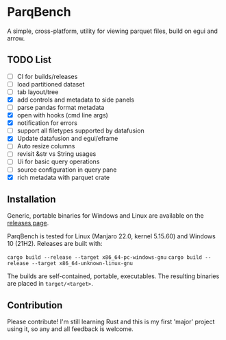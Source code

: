 # ParqBench

[//]: # ([![dependency status]&#40;https://deps.rs/repo/github/emilk/eframe_template/status.svg&#41;]&#40;https://deps.rs/repo/github/emilk/eframe_template&#41;)
[//]: # ([![Build Status]&#40;https://github.com/emilk/eframe_template/workflows/CI/badge.svg&#41;]&#40;https://github.com/emilk/eframe_template/actions?workflow=CI&#41;)

A simple, cross-platform, utility for viewing parquet files, build on egui and arrow.

## TODO List

- [ ] CI for builds/releases
- [ ] load partitioned dataset
- [ ] tab layout/tree
- [x] add controls and metadata to side panels
- [ ] parse pandas format metadata
- [x] open with hooks (cmd line args)
- [x] notification for errors
- [ ] support all filetypes supported by datafusion
- [x] Update datafusion and egui/eframe
- [ ] Auto resize columns
- [ ] revisit &str vs String usages
- [ ] Ui for basic query operations
- [ ] source configuration in query pane
- [x] rich metadata with parquet crate

## Installation

Generic, portable binaries for Windows and Linux are available on the [releases page](https://github.com/Kxnr/parqbench/releases).

ParqBench is tested for Linux (Manjaro 22.0, kernel 5.15.60) and Windows 10 (21H2). Releases are built with:

`cargo build --release --target x86_64-pc-windows-gnu`
`cargo build --release --target x86_64-unknown-linux-gnu`

The builds are self-contained, portable, executables. The resulting binaries are placed in `target/<target>`.

## Contribution

Please contribute! I'm still learning Rust and this is my first 'major' project using it, so any and all feedback is welcome.
